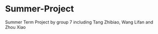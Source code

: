 Summer-Project
======
Summer Term Project by group 7 including Tang Zhibiao, Wang Lifan and Zhou Xiao
